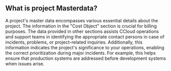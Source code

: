 ## What is project Masterdata?

A project's master data encompasses various essential details about the project. The information in the "Cost Object" section is crucial for billing purposes. The data provided in other sections assists CCloud operations and support teams in identifying the appropriate contact persons in case of incidents, problems, or project-related inquiries. Additionally, this information indicates the project's significance to your operations, enabling the correct prioritization during major incidents. For example, this helps ensure that production systems are addressed before development systems when issues arise.
